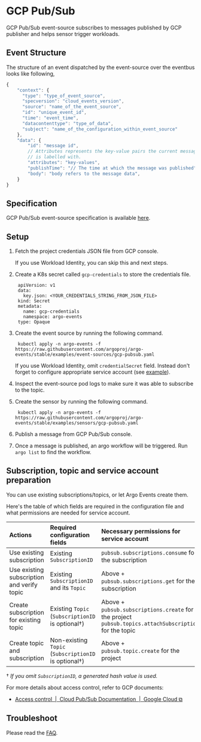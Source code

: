 # GCP Pub/Sub

GCP Pub/Sub event-source subscribes to messages published by GCP publisher and helps sensor trigger workloads.

## Event Structure

The structure of an event dispatched by the event-source over the eventbus looks like following,

```js
{
    "context": {
      "type": "type_of_event_source",
      "specversion": "cloud_events_version",
      "source": "name_of_the_event_source",
      "id": "unique_event_id",
      "time": "event_time",
      "datacontenttype": "type_of_data",
      "subject": "name_of_the_configuration_within_event_source"
    },
    "data": {
        "id": "message id",
        // Attributes represents the key-value pairs the current message
        // is labelled with.
        "attributes": "key-values",
        "publishTime": "// The time at which the message was published",
        "body": "body refers to the message data",
    }
}
```

## Specification

GCP Pub/Sub event-source specification is available [here](https://github.com/argoproj/argo-events/blob/stable/api/event-source.md#pubsubeventsource).

## Setup

1. Fetch the project credentials JSON file from GCP console.

     If you use Workload Identity, you can skip this and next steps.

1. Create a K8s secret called `gcp-credentials` to store the credentials file.

        apiVersion: v1
        data:
          key.json: <YOUR_CREDENTIALS_STRING_FROM_JSON_FILE>
        kind: Secret
        metadata:
          name: gcp-credentials
          namespace: argo-events
        type: Opaque

1. Create the event source by running the following command.

        kubectl apply -n argo-events -f https://raw.githubusercontent.com/argoproj/argo-events/stable/examples/event-sources/gcp-pubsub.yaml

    If you use Workload Identity, omit `credentialSecret` field. Instead don't forget to configure appropriate service account (see [example](https://github.com/argoproj/argo-events/blob/stable/examples/event-sources/gcp-pubsub.yaml)).

1. Inspect the event-source pod logs to make sure it was able to subscribe to the topic.

1. Create the sensor by running the following command.

        kubectl apply -n argo-events -f https://raw.githubusercontent.com/argoproj/argo-events/stable/examples/sensors/gcp-pubsub.yaml

1. Publish a message from GCP Pub/Sub console.

1. Once a message is published, an argo workflow will be triggered. Run `argo list` to find the workflow.

## Subscription, topic and service account preparation

You can use existing subscriptions/topics, or let Argo Events create them.

Here's the table of which fields are required in the configuration file and what permissions are needed for service account.

| Actions                                    | Required configuration fields                           | Necessary permissions for service account                                                                    | Example role                                         |
| :----------------------------------------- | :------------------------------------------------------ | :----------------------------------------------------------------------------------------------------------- | :--------------------------------------------------- |
| Use existing subscription                  | Existing `SubscriptionID`                               | `pubsub.subscriptions.consume` for the subscription                                                          | `roles/pubsub.subscriber`                            |
| Use existing subscription and verify topic | Existing `SubscriptionID` and its `Topic`               | Above +<br>`pubsub.subscriptions.get` for the subscription                                                   | `roles/pubsub.subscriber`<br>+ `roles/pubsub.viewer` |
| Create subscription for existing topic     | Existing `Topic`<br>(`SubscriptionID` is optional†)     | Above +<br>`pubsub.subscriptions.create` for the project<br>`pubsub.topics.attachSubscription` for the topic | `roles/pubsub.subscriber`<br>+ `roles/pubsub.editor` |
| Create topic and subscription              | Non-existing `Topic`<br>(`SubscriptionID` is optional†) | Above +<br>`pubsub.topic.create` for the project                                                             | `roles/pubsub.subscriber`<br>+ `roles/pubsub.editor` |

† _If you omit `SubscriptionID`, a generated hash value is used._

For more details about access control, refer to GCP documents:

- [Access control  |  Cloud Pub/Sub Documentation  |  Google Cloud ⧉](https://cloud.google.com/pubsub/docs/access-control#testing_permissions)

## Troubleshoot

Please read the [FAQ](https://argoproj.github.io/argo-events/FAQ/).
